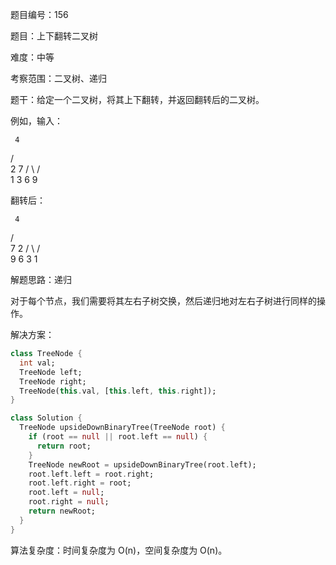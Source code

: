 题目编号：156

题目：上下翻转二叉树

难度：中等

考察范围：二叉树、递归

题干：给定一个二叉树，将其上下翻转，并返回翻转后的二叉树。

例如，输入：

     4
   /   \
  2     7
 / \   / \
1   3 6   9

翻转后：

     4
   /   \
  7     2
 / \   / \
9   6 3   1

解题思路：递归

对于每个节点，我们需要将其左右子树交换，然后递归地对左右子树进行同样的操作。

解决方案：

```dart
class TreeNode {
  int val;
  TreeNode left;
  TreeNode right;
  TreeNode(this.val, [this.left, this.right]);
}

class Solution {
  TreeNode upsideDownBinaryTree(TreeNode root) {
    if (root == null || root.left == null) {
      return root;
    }
    TreeNode newRoot = upsideDownBinaryTree(root.left);
    root.left.left = root.right;
    root.left.right = root;
    root.left = null;
    root.right = null;
    return newRoot;
  }
}
```

算法复杂度：时间复杂度为 O(n)，空间复杂度为 O(n)。